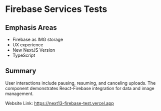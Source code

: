 # Firebase Services Tests

## Emphasis Areas

- Firebase as IMG storage
- UX experience
- New NextJS Version
- TypeScript
  
## Summary
User interactions include pausing, resuming, and canceling uploads. The component demonstrates React-Firebase integration for data and image management.

Website Link: https://next13-firebase-test.vercel.app
